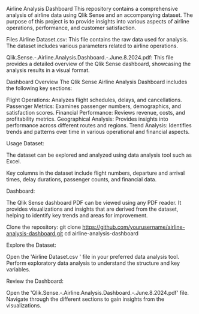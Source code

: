 Airline Analysis Dashboard
This repository contains a comprehensive analysis of airline data using Qlik Sense and an accompanying dataset. 
The purpose of this project is to provide insights into various aspects of airline operations, performance, and customer satisfaction.

Files
Airline Dataset.csv: 
This file contains the raw data used for analysis. The dataset includes various parameters related to airline operations.

Qlik.Sense.-.Airline.Analysis.Dashboard.-.June.8.2024.pdf: This file provides a detailed overview of the Qlik Sense dashboard, showcasing the analysis results in a visual format.

Dashboard Overview
The Qlik Sense Airline Analysis Dashboard includes the following key sections:

Flight Operations: Analyzes flight schedules, delays, and cancellations.
Passenger Metrics: Examines passenger numbers, demographics, and satisfaction scores.
Financial Performance: Reviews revenue, costs, and profitability metrics.
Geographical Analysis: Provides insights into performance across different routes and regions.
Trend Analysis: Identifies trends and patterns over time in various operational and financial aspects.


Usage
Dataset:

The dataset can be explored and analyzed using data analysis tool such as Excel.

Key columns in the dataset include flight numbers, departure and arrival times, delay durations, passenger counts, and financial data.


Dashboard:

The Qlik Sense dashboard PDF can be viewed using any PDF reader.
It provides visualizations and insights that are derived from the dataset, helping to identify key trends and areas for improvement.

Clone the repository:
git clone https://github.com/yourusername/airline-analysis-dashboard.git
cd airline-analysis-dashboard

Explore the Dataset:

Open the 'Airline Dataset.csv ' file in your preferred data analysis tool.
Perform exploratory data analysis to understand the structure and key variables.

Review the Dashboard:

Open the 'Qlik.Sense.-.Airline.Analysis.Dashboard.-.June.8.2024.pdf' file.
Navigate through the different sections to gain insights from the visualizations.

